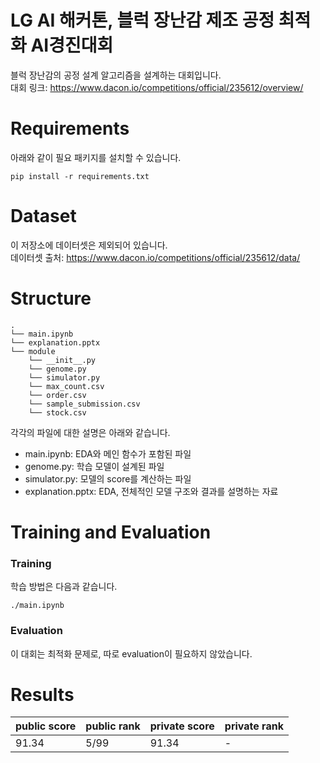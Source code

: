 LG AI 해커톤, 블럭 장난감 제조 공정 최적화 AI경진대회
=======================================

블럭 장난감의 공정 설계 알고리즘을 설계하는 대회입니다.   
대회 링크:
https://www.dacon.io/competitions/official/235612/overview/  

Requirements
=======================================
아래와 같이 필요 패키지를 설치할 수 있습니다.
```setup
pip install -r requirements.txt
```

Dataset
==================
이 저장소에 데이터셋은 제외되어 있습니다.  
데이터셋 출처: 
https://www.dacon.io/competitions/official/235612/data/

Structure
==================
```setup
.
└── main.ipynb
└── explanation.pptx
└── module
    └── __init__.py
    └── genome.py
    └── simulator.py
    └── max_count.csv 
    └── order.csv
    └── sample_submission.csv 
    └── stock.csv
```
각각의 파일에 대한 설명은 아래와 같습니다.
* main.ipynb: EDA와 메인 함수가 포함된 파일
* genome.py: 학습 모델이 설계된 파일
* simulator.py: 모델의 score를 계산하는 파일
* explanation.pptx: EDA, 전체적인 모델 구조와 결과를 설명하는 자료


Training and Evaluation
==================
### Training
학습 방법은 다음과 같습니다.
```setup
./main.ipynb
```

### Evaluation
이 대회는 최적화 문제로, 따로 evaluation이 필요하지 않았습니다.  

Results
==================

|public score|public rank|private score|private rank|  
|:------------|:------------|:------------|:------------|
|91.34|5/99|91.34|-|

<!--- 
Others
==================  
개인적으로 많이 아쉬운 대회이다.  
꽤 공을 들였는데 결과 재현이 되지 않아 최종 제출을 포기했다.  
매 실험 과정에서 commit과 기록을 하는 것이 얼마나 중요한지 알게된 대회였다.  
--->
